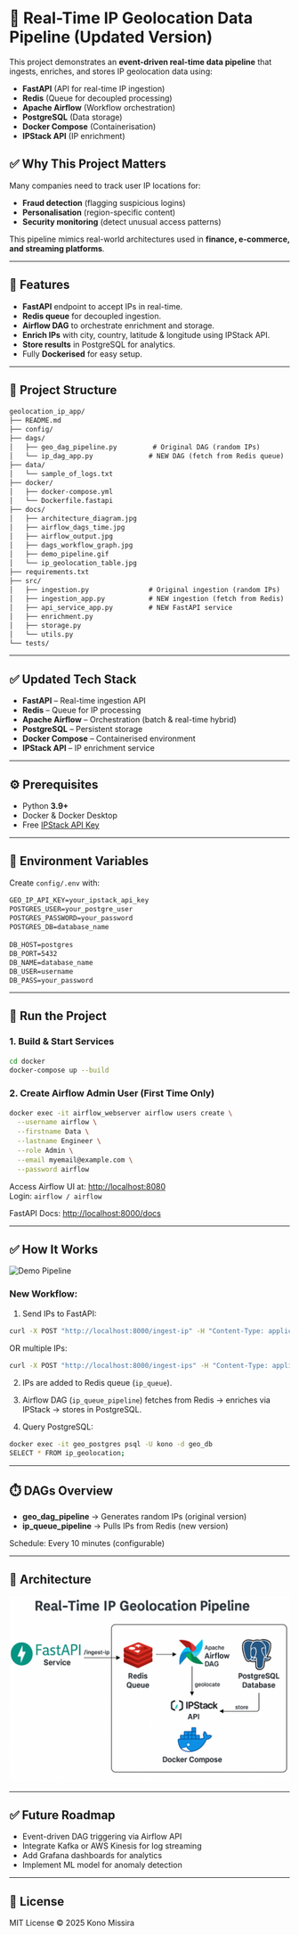 # 📍 Real-Time IP Geolocation Data Pipeline (Updated Version)

This project demonstrates an **event-driven real-time data pipeline** that ingests, enriches, and stores IP geolocation data using:

-   **FastAPI** (API for real-time IP ingestion)
-   **Redis** (Queue for decoupled processing)
-   **Apache Airflow** (Workflow orchestration)
-   **PostgreSQL** (Data storage)
-   **Docker Compose** (Containerisation)
-   **IPStack API** (IP enrichment)

## ✅ Why This Project Matters

Many companies need to track user IP locations for:

-   **Fraud detection** (flagging suspicious logins)
-   **Personalisation** (region-specific content)
-   **Security monitoring** (detect unusual access patterns)

This pipeline mimics real-world architectures used in **finance, e-commerce, and streaming platforms**.

---

## 🧠 Features

-   **FastAPI** endpoint to accept IPs in real-time.
-   **Redis queue** for decoupled ingestion.
-   **Airflow DAG** to orchestrate enrichment and storage.
-   **Enrich IPs** with city, country, latitude & longitude using IPStack API.
-   **Store results** in PostgreSQL for analytics.
-   Fully **Dockerised** for easy setup.

---

## 📁 Project Structure

```
geolocation_ip_app/
├── README.md
├── config/
├── dags/
│   ├── geo_dag_pipeline.py         # Original DAG (random IPs)
│   └── ip_dag_app.py              # NEW DAG (fetch from Redis queue)
├── data/
│   └── sample_of_logs.txt
├── docker/
│   ├── docker-compose.yml
│   └── Dockerfile.fastapi
├── docs/
│   ├── architecture_diagram.jpg
│   ├── airflow_dags_time.jpg
│   ├── airflow_output.jpg
│   ├── dags_workflow_graph.jpg
│   ├── demo_pipeline.gif
│   └── ip_geolocation_table.jpg
├── requirements.txt
├── src/
│   ├── ingestion.py               # Original ingestion (random IPs)
│   ├── ingestion_app.py           # NEW ingestion (fetch from Redis)
│   ├── api_service_app.py         # NEW FastAPI service
│   ├── enrichment.py
│   ├── storage.py
│   └── utils.py
└── tests/
```

---

## ✅ Updated Tech Stack

-   **FastAPI** – Real-time ingestion API
-   **Redis** – Queue for IP processing
-   **Apache Airflow** – Orchestration (batch & real-time hybrid)
-   **PostgreSQL** – Persistent storage
-   **Docker Compose** – Containerised environment
-   **IPStack API** – IP enrichment service

---

## ⚙️ Prerequisites

-   Python **3.9+**
-   Docker & Docker Desktop
-   Free [IPStack API Key](https://ipstack.com/)

---

## 🔐 Environment Variables

Create `config/.env` with:

```env
GEO_IP_API_KEY=your_ipstack_api_key
POSTGRES_USER=your_postgre_user
POSTGRES_PASSWORD=your_password
POSTGRES_DB=database_name

DB_HOST=postgres
DB_PORT=5432
DB_NAME=database_name
DB_USER=username
DB_PASS=your_password
```

---

## 🐳 Run the Project

### 1. Build & Start Services

```bash
cd docker
docker-compose up --build
```

### 2. Create Airflow Admin User (First Time Only)

```bash
docker exec -it airflow_webserver airflow users create \
  --username airflow \
  --firstname Data \
  --lastname Engineer \
  --role Admin \
  --email myemail@example.com \
  --password airflow
```

Access Airflow UI at: [http://localhost:8080](http://localhost:8080)  
Login: `airflow / airflow`

FastAPI Docs: [http://localhost:8000/docs](http://localhost:8000/docs)

---

## ✅ How It Works

![Demo Pipeline](docs/demo_geo_app.gif)

### New Workflow:

1. Send IPs to FastAPI:

```bash
curl -X POST "http://localhost:8000/ingest-ip" -H "Content-Type: application/json" -d '{"ip": "8.8.8.8"}'
```

OR multiple IPs:

```bash
curl -X POST "http://localhost:8000/ingest-ips" -H "Content-Type: application/json" -d '{"ips": ["8.8.8.8", "1.1.1.1"]}'
```

2. IPs are added to Redis queue (`ip_queue`).

3. Airflow DAG (`ip_queue_pipeline`) fetches from Redis → enriches via IPStack → stores in PostgreSQL.

4. Query PostgreSQL:

```bash
docker exec -it geo_postgres psql -U kono -d geo_db
SELECT * FROM ip_geolocation;
```

---

## ⏱️ DAGs Overview

-   **geo_dag_pipeline** → Generates random IPs (original version)
-   **ip_queue_pipeline** → Pulls IPs from Redis (new version)

Schedule: Every 10 minutes (configurable)

---

## 📸 Architecture

![Architecture Diagram](docs/architecture_diagram.png)

---

## ✅ Future Roadmap

-   Event-driven DAG triggering via Airflow API
-   Integrate Kafka or AWS Kinesis for log streaming
-   Add Grafana dashboards for analytics
-   Implement ML model for anomaly detection

---

## 📄 License

MIT License © 2025 Kono Missira
